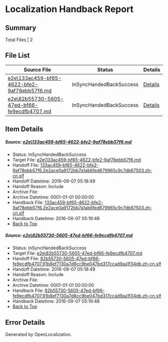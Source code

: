 # <a name='report-top'></a> Localization Handback Report

## Summary
 Total Files | 2

## File List
 Source File | Status | Details 
 ----------- | ------ | ------- 
 [e2e\133ac459-bf65-4622-bfe2-9af78ebb57f6.md](https://github.com/OpenLocalizationTestOrg/ol-test0/blob/3b9476cbc0ffb74858e1b97004e45360217de760/e2e/133ac459-bf65-4622-bfe2-9af78ebb57f6.md) | InSyncHandedBackSuccess | [Details](#e930db6c9391ff4041dfe2c4f27ed120e11bb06e1)
 [e2e\82b55730-5605-47ed-bf66-fe9ecdfb4707.md](https://github.com/OpenLocalizationTestOrg/ol-test0/blob/3b9476cbc0ffb74858e1b97004e45360217de760/e2e/82b55730-5605-47ed-bf66-fe9ecdfb4707.md) | InSyncHandedBackSuccess | [Details](#4e5f9934514b57193696b675814fe6ae8a8ca0612)

## Item Details
##### <a name='e930db6c9391ff4041dfe2c4f27ed120e11bb06e1'></a> Source: [e2e\133ac459-bf65-4622-bfe2-9af78ebb57f6.md](https://github.com/OpenLocalizationTestOrg/ol-test0/blob/3b9476cbc0ffb74858e1b97004e45360217de760/e2e/133ac459-bf65-4622-bfe2-9af78ebb57f6.md)
* Status: InSyncHandedBackSuccess
* Target File: [e2e\133ac459-bf65-4622-bfe2-9af78ebb57f6.md](https://github.com/OpenLocalizationTestOrg/ol-test0-zhcn/blob/90275e8040039792ae173df372b49f57e7ceb282/e2e/133ac459-bf65-4622-bfe2-9af78ebb57f6.md)
* Handoff File: [133ac459-bf65-4622-bfe2-9af78ebb57f6.2e2ace0a9172bb7a1ab6fed679965c9c7db67503.zh-cn.xlf](https://github.com/OpenLocalizationTestOrg/ol-test0-handoff/blob/6945a6dcfd34ede94a9f638d71774a1f64c29bd9/ol-handoff/OpenLocalizationTestOrg/ol-test0-zhcn/ci/ht/133ac459-bf65-4622-bfe2-9af78ebb57f6.2e2ace0a9172bb7a1ab6fed679965c9c7db67503.zh-cn.xlf)
* Handoff Datetime: 2016-09-07 05:18:49
* Handoff Reason: Include
* Archive File: 
* Archive Datetime: 0001-01-01 00:00:00
* Handback File: [133ac459-bf65-4622-bfe2-9af78ebb57f6.2e2ace0a9172bb7a1ab6fed679965c9c7db67503.zh-cn.xlf](https://github.com/OpenLocalizationTestOrg/ol-test0-handback/blob/9d553abca7b1292822a9923ab4ea7e3bc825d7d3/ol-handback/OpenLocalizationTestOrg/ol-test0-zhcn/ci/ht/133ac459-bf65-4622-bfe2-9af78ebb57f6.2e2ace0a9172bb7a1ab6fed679965c9c7db67503.zh-cn.xlf)
* Handback Datetime: 2016-09-07 05:19:48
* [Back to Top](#report-top)

##### <a name='4e5f9934514b57193696b675814fe6ae8a8ca0612'></a> Source: [e2e\82b55730-5605-47ed-bf66-fe9ecdfb4707.md](https://github.com/OpenLocalizationTestOrg/ol-test0/blob/3b9476cbc0ffb74858e1b97004e45360217de760/e2e/82b55730-5605-47ed-bf66-fe9ecdfb4707.md)
* Status: InSyncHandedBackSuccess
* Target File: [e2e\82b55730-5605-47ed-bf66-fe9ecdfb4707.md](https://github.com/OpenLocalizationTestOrg/ol-test0-zhcn/blob/90275e8040039792ae173df372b49f57e7ceb282/e2e/82b55730-5605-47ed-bf66-fe9ecdfb4707.md)
* Handoff File: [82b55730-5605-47ed-bf66-fe9ecdfb4707.91b8ef7130a7d8cc9be047bd317ccad9aa1f34db.zh-cn.xlf](https://github.com/OpenLocalizationTestOrg/ol-test0-handoff/blob/6945a6dcfd34ede94a9f638d71774a1f64c29bd9/ol-handoff/OpenLocalizationTestOrg/ol-test0-zhcn/ci/ht/82b55730-5605-47ed-bf66-fe9ecdfb4707.91b8ef7130a7d8cc9be047bd317ccad9aa1f34db.zh-cn.xlf)
* Handoff Datetime: 2016-09-07 05:18:49
* Handoff Reason: Include
* Archive File: 
* Archive Datetime: 0001-01-01 00:00:00
* Handback File: [82b55730-5605-47ed-bf66-fe9ecdfb4707.91b8ef7130a7d8cc9be047bd317ccad9aa1f34db.zh-cn.xlf](https://github.com/OpenLocalizationTestOrg/ol-test0-handback/blob/9d553abca7b1292822a9923ab4ea7e3bc825d7d3/ol-handback/OpenLocalizationTestOrg/ol-test0-zhcn/ci/ht/82b55730-5605-47ed-bf66-fe9ecdfb4707.91b8ef7130a7d8cc9be047bd317ccad9aa1f34db.zh-cn.xlf)
* Handback Datetime: 2016-09-07 05:19:48
* [Back to Top](#report-top)


## Error Details

Generated by OpenLocalization.
